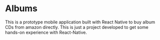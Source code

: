 # Albums
This is a prototype mobile application built with React Native to buy album CDs from amazon directly. This is just a project developed to get some hands-on experience with React-Native. 
